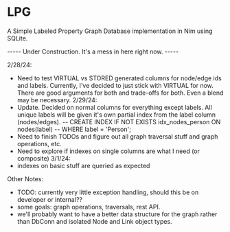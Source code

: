 # LPG
A Simple Labeled Property Graph Database implementation in Nim using SQLite.

----- Under Construction. It's a mess in here right now. -----

2/28/24:
- Need to test VIRTUAL vs STORED generated columns for node/edge ids and labels.
  Currently, I've decided to just stick with VIRTUAL for now. There are good
  arguments for both and trade-offs for both. Even a blend may be necessary.
2/29/24:
- Update. Decided on normal columns for everything except labels. All unique
  labels will be given it's own partial index from the label column (nodes/edges).
  -- CREATE INDEX IF NOT EXISTS idx_nodes_person ON nodes(label)
  -- WHERE label = 'Person';
- Need to finish TODOs and figure out all graph traversal stuff and graph operations, etc.
- Need to explore if indexes on single columns are what I need (or composite)
3/1/24:
- indexes on basic stuff are queried as expected

Other Notes:
- TODO: currently very little exception handling, should this be on developer or internal??
- some goals: graph operations, traversals, rest API.
- we'll probably want to have a better data structure for the graph rather than DbConn and
  isolated Node and Link object types.